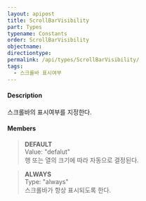 ```yaml
---
layout: apipost
title: ScrollBarVisibility
part: Types
typename: Constants
order: ScrollBarVisibility
objectname: 
directiontype: 
permalink: /api/types/ScrollBarVisibility/
tags:
  - 스크롤바 표시여부
---
```



#### Description

 스크롤바의 표시여부를 지정한다.    

#### Members

> **DEFAULT**    
> Value: "defalut"    
> 행 또는 열의 크기에 따라 자동으로 결정된다.        

> **ALWAYS**    
> Type: "always"    
> 스크롤바가 항상 표시되도록 한다.    
